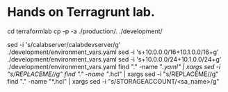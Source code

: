 # Hands on Terragrunt lab.

cd terraformlab
cp -p -a ./production/. ./development/

sed -i 's/calabserver/calabdevserver/g' ./development/environment_vars.yaml 
sed -i 's+10.0.0.0/16+10.1.0.0/16+g' ./development/environment_vars.yaml 
sed -i 's+10.0.0.0/24+10.1.0.0/24+g' ./development/environment_vars.yaml 
find "." -name "*.yaml" | xargs sed -i "s/REPLACEME/<rg-name>/g" 
find "." -name "*.hcl" | xargs sed -i "s/REPLACEME/<rg-name>/g" 
find "." -name "*.hcl" | xargs sed -i "s/STORAGEACCOUNT/<sa_name>/g"

